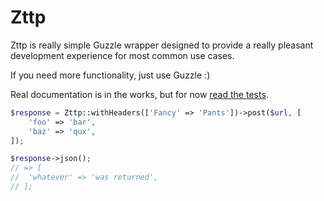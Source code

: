 # Zttp

Zttp is really simple Guzzle wrapper designed to provide a really pleasant development experience for most common use cases.

If you need more functionality, just use Guzzle :)

Real documentation is in the works, but for now [read the tests](https://github.com/kitetail/zttp/blob/master/tests/ZttpTest.php).

```php
$response = Zttp::withHeaders(['Fancy' => 'Pants'])->post($url, [
    'foo' => 'bar',
    'baz' => 'qux',
]);

$response->json();
// => [
//  'whatever' => 'was returned',
// ];
```


